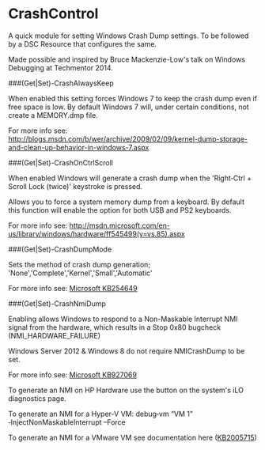 CrashControl
============

A quick module for setting Windows Crash Dump settings. To be followed by a DSC Resource that configures the same.

Made possible and inspired by Bruce Mackenzie-Low's talk on Windows Debugging at Techmentor 2014. 

###(Get|Set)-CrashAlwaysKeep

When enabled this setting forces Windows 7 to keep the crash dump even if free space is low. By default Windows 7 will, under certain conditions, not create a MEMORY.dmp file.

For more info see: http://blogs.msdn.com/b/wer/archive/2009/02/09/kernel-dump-storage-and-clean-up-behavior-in-windows-7.aspx

###(Get|Set)-CrashOnCtrlScroll 

When enabled Windows will generate a crash dump when the 'Right‐Ctrl + Scroll Lock (twice)' keystroke is pressed.

Allows you to force a system memory dump from a keyboard. By default this function will enable the option for both USB and PS2 keyboards.

For more info see: http://msdn.microsoft.com/en-us/library/windows/hardware/ff545499(v=vs.85).aspx

###(Get|Set)-CrashDumpMode  

Sets the method of crash dump generation; 'None','Complete','Kernel','Small','Automatic'

For more info see: [Microsoft KB254649](http://support.microsoft.com/kb/254649)

###(Get|Set)-CrashNmiDump 

Enabling allows Windows to respond to a Non-Maskable Interrupt NMI signal from the hardware, which results in a Stop 0x80 bugcheck (NMI_HARDWARE_FAILURE)

   Windows Server 2012 & Windows 8 do not require NMICrashDump to be set.

For more info see: [Microsoft KB927069](http://support.microsoft.com/kb/927069)

   To generate an NMI on HP Hardware use the button on the system's iLO diagnostics page.

   To generate an NMI for a Hyper-V VM:
        debug‐vm “VM 1" ‐InjectNonMaskableInterrupt –Force

   To generate an NMI for a VMware VM see documentation here ([KB2005715](http://kb.vmware.com/selfservice/search.do?cmd=displayKC&docType=kc&docTypeID=DT_KB_1_1&externalId=2005715))
